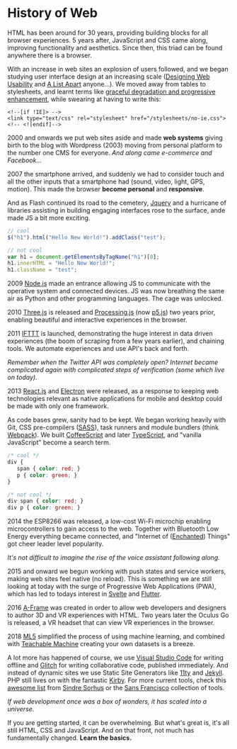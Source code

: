# History of Web

HTML has been around for 30 years, providing building blocks for all browser experiences. 5 years after, JavaScript and CSS came along, improving functionality and aesthetics. Since then, this triad can be found anywhere there is a browser.

With an increase in web sites an explosion of users followed, and we began studying user interface design at an increasing scale \([Designing Web Usability](https://www.nngroup.com/books/designing-web-usability/) and [A List Apart](https://alistapart.com/) anyone…\). We moved away from tables to stylesheets, and learnt terms like [graceful degradation and progressive enhancement](https://www.w3.org/wiki/Graceful_degradation_versus_progressive_enhancement), while swearing at having to write this:

```markup
<!--[if !IE]> -->
<link type="text/css" rel="stylesheet" href="/stylesheets/no-ie.css">
<!-- <![endif]-->
```

2000 and onwards we put web sites aside and made **web systems** giving birth to the blog with Wordpress \(2003\) moving from personal platform to the number one CMS for everyone. _And along came e-commerce and Facebook…_

2007 the smartphone arrived, and suddenly we had to consider touch and all the other inputs that a smartphone had \(sound, video, light, GPS, motion\). This made the browser **become personal** and **responsive**. 

And as Flash continued its road to the cemetery, [Jquery](https://jquery.org/) and a hurricane of libraries assisting in building engaging interfaces rose to the surface, ande made JS a bit more exciting.

```javascript
// cool
$("h1").html("Hello New World!").addClass("test");

// not cool
var h1 = document.getElementsByTagName("h1")[0];
h1.innerHTML = "Hello New World!";
h1.className = "test";
```

2009 [Node.js](https://nodejs.org/) made an entrance allowing JS to communicate with the operative system and connected devices. JS was now breathing the same air as Python and other programming languages. The cage was unlocked.

2010 [Three.js](https://threejs.org/) is released and [Processing.js](http://processingjs.org/) \(now [p5.js](https://p5js.org/)\) two years prior, enabling beautiful  and interactive experiences in the browser.

2011 [IFTTT](https://ifttt.com/) is launched, demonstrating the huge interest in data driven experiences \(the boom of scraping from a few years earlier\), and chaining tools. We automate experiences and use API's back and forth.

_Remember when the Twitter API was completely open? Internet became complicated again with complicated steps of verification \(some which live on today\)._

2013 [React.js](https://reactjs.org/) and [Electron](https://www.electronjs.org/) were released, as a response to keeping web technologies relevant as native applications for mobile and desktop could be made with only one framework. 

As code bases grew, sanity had to be kept. We began working heavily with Git, CSS pre-compilers \([SASS](https://sass-lang.com/)\), task runners and module bundlers \(think [Webpack](https://webpack.js.org/)\). We built [CoffeeScript](https://coffeescript.org/) and later [TypeScript](https://www.typescriptlang.org/), and "vanilla JavaScript" become a search term.

```css
/* cool */
div {
   span { color: red; }
   p { color: green; }
}

/* not cool */
div span { color: red; }
div p { color: green; }
```

2014 the ESP8266 was released, a low-cost Wi-Fi microchip enabling microcontrollers to gain access to the web. Together with Bluetooth Low Energy everything became connected, and "Internet of \([Enchanted](http://enchantedobjects.com/)\) Things" got cheer leader level popularity. 

_It's not difficult to imagine the rise of the voice assistant following along._

2015 and onward we begun working with push states and service workers, making web sites feel native \(no reload\). This is something we are still looking at today with the surge of Progressive Web Applications \(PWA\), which has led to todays interest in [Svelte](https://svelte.dev/) and [Flutter](https://flutter.dev/). 

2016 [A-Frame](https://aframe.io/) was created in order to allow web developers and designers to author 3D and VR experiences with HTML. Two years later the Oculus Go is released, a VR headset that can view VR experiences in the browser.

2018 [ML5](https://ml5js.org/) simplified the process of using machine learning, and combined with [Teachable Machine](https://teachablemachine.withgoogle.com/) creating your own datasets is a breeze.

A lot more has happened of course, we use [Visual Studio Code](https://code.visualstudio.com/) for writing offline and [Glitch](http://glitch.com/) for writing collaborative code, published immediately. And instead of dynamic sites we use Static Site Generators like [11ty](https://www.11ty.dev/) and [Jekyll](https://jekyllrb.com/). PHP still lives on with the fantastic [Kirby](https://getkirby.com/). For more current tools, check this [awesome list](https://github.com/sindresorhus/awesome) from [Sindre Sorhus](https://sindresorhus.com/) or the [Sans Francisco](https://www.sansfrancis.co/) collection of tools.

_If web development once was a box of wonders, it has scaled into a universe._ 

If you are getting started, it can be overwhelming. But what's great is, it's all still HTML, CSS and JavaScript. And on that front, not much has fundamentally changed. **Learn the basics.**

